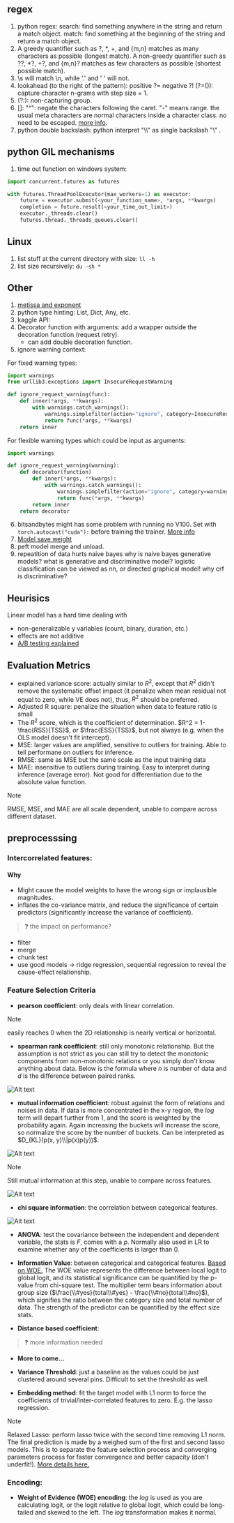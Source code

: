 ## regex

1. python regex: search: find something anywhere in the string and return a match object. match: find something at the beginning of the string and return a match object.
2. A greedy quantifier such as ?, *, +, and {m,n} matches as many characters as possible (longest match). A non-greedy quantifier such as ??, *?, +?, and {m,n}? matches as few characters as possible (shortest possible match).
3. \s will match \n, while '.' and ' ' will not.
4. lookahead (to the right of the pattern): positive ?= negative ?! (?=(<regex>)): capture character n-grams with step size = 1. 
5. (?:): non-capturing group.
6. []: "^": negate the characters following the caret. "-" means range. the usual meta characters are normal characters inside a character class. no need to be escaped. [more info](https://www.regular-expressions.info/charclass.html).
7. python double backslash: python interpret "\\\\" as single backslash "\\" .

## python GIL mechanisms

1. time out function on windows system:
```python
import concurrent.futures as futures

with futures.ThreadPoolExecutor(max_workers=1) as executor:
    future = executor.submit(<your_function_name>, *args, **kwargs)
    completion = future.result(<your_time_out_limit>)
    executor._threads.clear()
    futures.thread._threads_queues.clear()
```

## Linux

1. list stuff at the current directory with size: `ll -h`
2. list size recursively: `du -sh *`


## Other
1. [metissa and exponent](https://www.storyofmathematics.com/glossary/mantissa/)
2. python type hinting: List, Dict, Any, etc.
3. kaggle API:
4. Decorator function with arguments: add a wrapper outside the decoration function (request retry).
   - can add double decoration function.
5. ignore warning context:

For fixed warning types:

```python
import warnings
from urllib3.exceptions import InsecureRequestWarning

def ignore_request_warning(func):
    def inner(*args, **kwargs):
        with warnings.catch_warnings():
            warnings.simplefilter(action="ignore", category=InsecureRequestWarning)
            return func(*args, **kwargs)
    return inner
```
For flexible warning types which could be input as arguments: 

```python
import warnings

def ignore_request_warning(warning):
    def decorator(function)
        def inner(*args, **kwargs):
            with warnings.catch_warnings():
                warnings.simplefilter(action="ignore", category=warning)
                return func(*args, **kwargs)
        return inner
    return decorator
```

6. bitsandbytes might has some problem with running no V100. Set with `torch.autocast("cuda"):` before training the trainer. [More info](https://github.com/TimDettmers/bitsandbytes/issues/240)
7. [Model save weight](https://github.com/huggingface/peft/issues/286#issuecomment-1501617281)
8. peft model merge and unload.
9. repeatition of data hurts naive bayes
why is naive bayes generative models? what is generative and discriminative model?
logistic classification can be viewed as nn, or directed graphical model! 
why crf is discriminative?

## Heurisics
Linear model has a hard time dealing with 
- non-generalizable y variables (count, binary, duration, etc.)
- effects are not additive
- [A/B testing explained](https://zhuanlan.zhihu.com/p/68019926)

## Evaluation Metrics
- explained variance score: actually similar to $R^2$, except that $R^2$ didn't remove the systematic offset impact (it penalize when mean residual not equal to zero, while VE does not), thus, $R^2$ should be preferred.
- Adjusted R square: penalize the situation when data to feature ratio is small  
- The $R^2$ score, which is the coefficient of determination. $R^2 = 1- \frac{RSS}{TSS}$, or $\frac{ESS}{TSS}$, but not always (e.g. when the OLS model doesn't fit intercept).  
- MSE: larger values are amplified, sensitive to outliers for training. Able to tell performane on outliers for inference. 
- RMSE: same as MSE but the same scale as the input training data
- MAE: insensitive to outliers during training. Easy to interpret during inference (average error). Not good for differentiation due to the absolute value function. 

> [!note]
> RMSE, MSE, and MAE are all scale dependent, unable to compare across different dataset. 

## preprocesssing 

### Intercorrelated features: 

#### Why
- Might cause the model weights to have the wrong sign or implausible magnitudes.
- inflates the co-variance matrix, and reduce the significance of certain predictors (significantly increase the variance of coefficient).

> :question: the impact on performance?

- filter
- merge
- chunk test
- use good models -> ridge regression, sequential regression to reveal the cause-effect relationship.

### Feature Selection Criteria

- **pearson coefficient**: only deals with linear correlation. 

> [!note]
> easily reaches 0 when the 2D relationship is nearly vertical or horizontal.

- **spearman rank coefficient**: still only monotonic relationship. But the assumption is not strict as you can still try to detect the monotonic components from non-monotonic relations or you simply don't know anything about data. Below is the formula where $n$ is number of data and $d$ is the difference between paired ranks. 

![Alt text](../images/spearman.png)


- **mutual information coefficient**: robust against the form of relations and noises in data. If data is more concentrated in the x-y region, the $log$ term will depart further from 1, and the score is weighted by the probability again. Again increasing the buckets will increase the score, so normalize the score by the number of buckets. Can be interpreted as $D_{KL}(p(x, y)\\|p(x)p(y))$.
  
![Alt text](../images/mutual_information.png)

> [!note]
> Still mutual information at this step, unable to compare across features.

![Alt text](../images/mic.png)

- **chi square information**: the correlation between categorical features. 

![Alt text](../images/chi-square-formula.png)


- **ANOVA**: test the covariance between the independent and dependent variable, the stats is $F$, comes with a $p$. Normally also used in LR to examine whether any of the coefficients is larger than 0.

- **Information Value**: between categorical and categorical features. [Based on WOE.](https://blog.csdn.net/kevin7658/article/details/50780391#:~:text=WOE%E7%9A%84%E5%85%A8%E7%A7%B0%E6%98%AF%E2%80%9CWeight,%E7%9A%84%E9%83%BD%E6%98%AF%E4%B8%80%E4%B8%AA%E6%84%8F%E6%80%9D%EF%BC%89%E3%80%82) The WOE value represents the difference between local logit to global logit, and its statistical significance can be quantified by the p-value from chi-square test. The multiplier term bears information about group size ($\frac{\\#yes}{total\\#yes} - \frac{\\#no}{total\\#no}$), which signifies the ratio between the category size and total number of data. The strength of the predictor can be quantified by the effect size stats.

- **Distance based coefficient**: 

> :question: more information needed

- **More to come...**

- **Variance Threshold**: just a baseline as the values could be just clustered around several pins. Difficult to set the threshold as well. 

- **Embedding method**: fit the target model with L1 norm to force the coefficients of trivial/inter-correlated features to zero. E.g. the lasso regression. 

> [!note]
> Relaxed Lasso: perform lasso twice with the second time removing L1 norm. The final prediction is made by a weighed sum of the first and second lasso models. This is to separate the feature selection process and converging parameters process for faster convergence and better capacity (don't underfit!). [More details here.](https://stats.stackexchange.com/questions/37989/advantages-of-doing-double-lasso-or-performing-lasso-twice)

### Encoding: 
- **Weight of Evidence (WOE) encoding**: the $log$ is used as you are calculating logit, or the logit relative to global logit, which could be long-tailed and skewed to the left. The $log$ transformation makes it normal.
